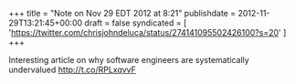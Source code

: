 +++
title = "Note on Nov 29 EDT 2012 at 8:21"
publishdate = 2012-11-29T13:21:45+00:00
draft = false
syndicated = [ 'https://twitter.com/chrisjohndeluca/status/274141095502426100?s=20' ]
+++

Interesting article on why software engineers are systematically undervalued  http://t.co/RPLxqvvF

